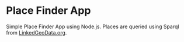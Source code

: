 # Place Finder App
Simple Place Finder App using Node.js. Places are queried using Sparql from [LinkedGeoData.org](http://linkedgeodata.org).
